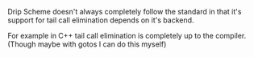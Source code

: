 Drip Scheme doesn't always completely follow the standard in that it's support for tail call elimination depends on it's backend.

For example in C++ tail call elimination is completely up to the compiler. (Though maybe with gotos I can do this myself)
